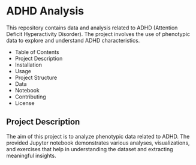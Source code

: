 # ADHD Analysis
This repository contains data and analysis related to ADHD (Attention Deficit Hyperactivity Disorder). The project involves the use of phenotypic data to explore and understand ADHD characteristics.

 * Table of Contents
 * Project Description
 * Installation
 * Usage
 * Project Structure
 * Data
 * Notebook
 * Contributing
 * License
## Project Description
The aim of this project is to analyze phenotypic data related to ADHD. The provided Jupyter notebook demonstrates various analyses, visualizations, and exercises that help in understanding the dataset and extracting meaningful insights.
